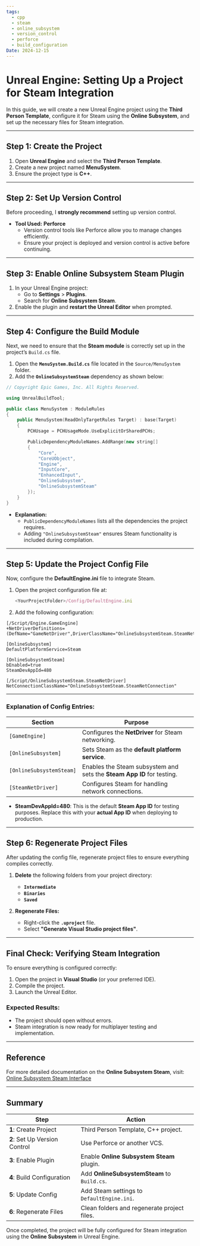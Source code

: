 ```yaml
---
tags:
  - cpp
  - steam
  - online_subsystem
  - version_control
  - perforce
  - build_configuration
Date: 2024-12-15
---
```

# Unreal Engine: Setting Up a Project for Steam Integration

In this guide, we will create a new Unreal Engine project using the **Third Person Template**, configure it for Steam using the **Online Subsystem**, and set up the necessary files for Steam integration.

---

## Step 1: Create the Project  

1. Open **Unreal Engine** and select the **Third Person Template**.
2. Create a new project named **MenuSystem**.
3. Ensure the project type is **C++**.

---

## Step 2: Set Up Version Control  

Before proceeding, I **strongly recommend** setting up version control.  

- **Tool Used:** **Perforce**  
   - Version control tools like Perforce allow you to manage changes efficiently.  
   - Ensure your project is deployed and version control is active before continuing.  

---

## Step 3: Enable Online Subsystem Steam Plugin  

1. In your Unreal Engine project:
   - Go to **Settings** > **Plugins**.
   - Search for **Online Subsystem Steam**.
2. Enable the plugin and **restart the Unreal Editor** when prompted.

---

## Step 4: Configure the Build Module  

Next, we need to ensure that the **Steam module** is correctly set up in the project’s `Build.cs` file.

1. Open the **`MenuSystem.Build.cs`** file located in the `Source/MenuSystem` folder.
2. Add the **`OnlineSubsystemSteam`** dependency as shown below:

```cpp
// Copyright Epic Games, Inc. All Rights Reserved.

using UnrealBuildTool;

public class MenuSystem : ModuleRules
{
    public MenuSystem(ReadOnlyTargetRules Target) : base(Target)
    {
        PCHUsage = PCHUsageMode.UseExplicitOrSharedPCHs;

        PublicDependencyModuleNames.AddRange(new string[] 
        { 
            "Core", 
            "CoreUObject", 
            "Engine", 
            "InputCore", 
            "EnhancedInput", 
            "OnlineSubsystem", 
            "OnlineSubsystemSteam"
        });
    }
}
```
- **Explanation:**
    - `PublicDependencyModuleNames` lists all the dependencies the project requires.
    - Adding `"OnlineSubsystemSteam"` ensures Steam functionality is included during compilation.

---

## Step 5: Update the Project Config File

Now, configure the **DefaultEngine.ini** file to integrate Steam.

1. Open the project configuration file at:
    ```javascript
    <YourProjectFolder>/Config/DefaultEngine.ini
    ```
    
2. Add the following configuration:
```
[/Script/Engine.GameEngine]
+NetDriverDefinitions=(DefName="GameNetDriver",DriverClassName="OnlineSubsystemSteam.SteamNetDriver",DriverClassNameFallback="OnlineSubsystemUtils.IpNetDriver")

[OnlineSubsystem]
DefaultPlatformService=Steam

[OnlineSubsystemSteam]
bEnabled=true
SteamDevAppId=480

[/Script/OnlineSubsystemSteam.SteamNetDriver]
NetConnectionClassName="OnlineSubsystemSteam.SteamNetConnection"

```

---

### Explanation of Config Entries:

|**Section**|**Purpose**|
|---|---|
|`[GameEngine]`|Configures the **NetDriver** for Steam networking.|
|`[OnlineSubsystem]`|Sets Steam as the **default platform service**.|
|`[OnlineSubsystemSteam]`|Enables the Steam subsystem and sets the **Steam App ID** for testing.|
|`[SteamNetDriver]`|Configures Steam for handling network connections.|

- **SteamDevAppId=480**: This is the default **Steam App ID** for testing purposes. Replace this with your **actual App ID** when deploying to production.

---

## Step 6: Regenerate Project Files

After updating the config file, regenerate project files to ensure everything compiles correctly.

1. **Delete** the following folders from your project directory:
    
    - **`Intermediate`**
    - **`Binaries`**
    - **`Saved`**
2. **Regenerate Files:**
    
    - Right-click the **`.uproject`** file.
    - Select **"Generate Visual Studio project files"**.

---

## Final Check: Verifying Steam Integration

To ensure everything is configured correctly:

1. Open the project in **Visual Studio** (or your preferred IDE).
2. Compile the project.
3. Launch the Unreal Editor.

### Expected Results:

- The project should open without errors.
- Steam integration is now ready for multiplayer testing and implementation.

---

## Reference

For more detailed documentation on the **Online Subsystem Steam**, visit:  
[Online Subsystem Steam Interface](https://dev.epicgames.com/documentation/en-us/unreal-engine/online-subsystem-steam-interface-in-unreal-engine)

---

## Summary

|Step|Action|
|---|---|
|**1**: Create Project|Third Person Template, C++ project.|
|**2**: Set Up Version Control|Use Perforce or another VCS.|
|**3**: Enable Plugin|Enable **Online Subsystem Steam** plugin.|
|**4**: Build Configuration|Add **OnlineSubsystemSteam** to `Build.cs`.|
|**5**: Update Config|Add Steam settings to `DefaultEngine.ini`.|
|**6**: Regenerate Files|Clean folders and regenerate project files.|

Once completed, the project will be fully configured for Steam integration using the **Online Subsystem** in Unreal Engine.